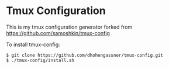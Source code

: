 Tmux Configuration
=====================

This is my tmux configuration generator forked from https://github.com/samoshkin/tmux-config

To install tmux-config:
```
$ git clone https://github.com/dhohengassner/tmux-config.git
$ ./tmux-config/install.sh
